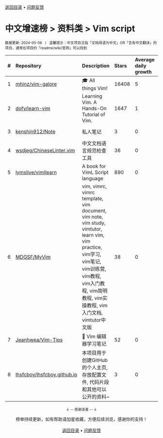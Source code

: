 <a href="https://github.com/GrowingGit/GitHub-Chinese-Top-Charts#github中文排行榜">返回目录</a> • <a href="/content/docs/feedback.md">问题反馈</a>

# 中文增速榜 > 资料类 > Vim script
<sub>数据更新: 2024-05-06&nbsp;&nbsp;&nbsp;/&nbsp;&nbsp;&nbsp;温馨提示：中文项目泛指「文档母语为中文」OR「含有中文翻译」的项目，通常在项目的「readme/wiki/官网」可以找到</sub>

|#|Repository|Description|Stars|Average daily growth|Updated|
|:-|:-|:-|:-|:-|:-|
|1|[mhinz/vim-galore](https://github.com/mhinz/vim-galore)|:mortar_board: All things Vim!|16408|5|2023-12-22|
|2|[dofy/learn-vim](https://github.com/dofy/learn-vim)|Learning Vim. A Hands-On Tutorial of Vim.|1647|1|2023-11-30|
|3|[kenshin912/Note](https://github.com/kenshin912/Note)|私人笔记|3|0|2024-03-19|
|4|[wsdjeg/ChineseLinter.vim](https://github.com/wsdjeg/ChineseLinter.vim)|中文文档语言规范检查工具|36|0|2024-03-09|
|5|[lymslive/vimllearn](https://github.com/lymslive/vimllearn)|A book for VimL Script language|890|0|2023-12-01|
|6|[MDGSF/MyVim](https://github.com/MDGSF/MyVim)|vim, vimrc, vimrc template, vim document, vim note, vim study, vimtutor, learn vim, vim practice, vim学习, vim笔记, vim训练营, vim教程, vim入门教程, vim简明教程, vim实操教程, vim入门文档, vimtutor中文版|38|0|2024-05-05|
|7|[Jeanhwea/Vim-Tips](https://github.com/Jeanhwea/Vim-Tips)|📝 Vim 编辑器学习笔记|52|0|2024-05-05|
|8|[lhsfcboy/lhsfcboy.github.io](https://github.com/lhsfcboy/lhsfcboy.github.io)|本项目用于创建GitHub的个人主页, 存放配置文件, 代码片段和其他可以公开的资料~|3|0|2024-04-11|

<div align="center">
    <p><sub>↓ -- 感谢读者 -- ↓</sub></p>
    榜单持续更新，如有帮助请加星收藏，方便后续浏览，感谢你的支持！
</div>

<br/>

<div align="center"><a href="https://github.com/GrowingGit/GitHub-Chinese-Top-Charts#github中文排行榜">返回目录</a> • <a href="/content/docs/feedback.md">问题反馈</a></div>
